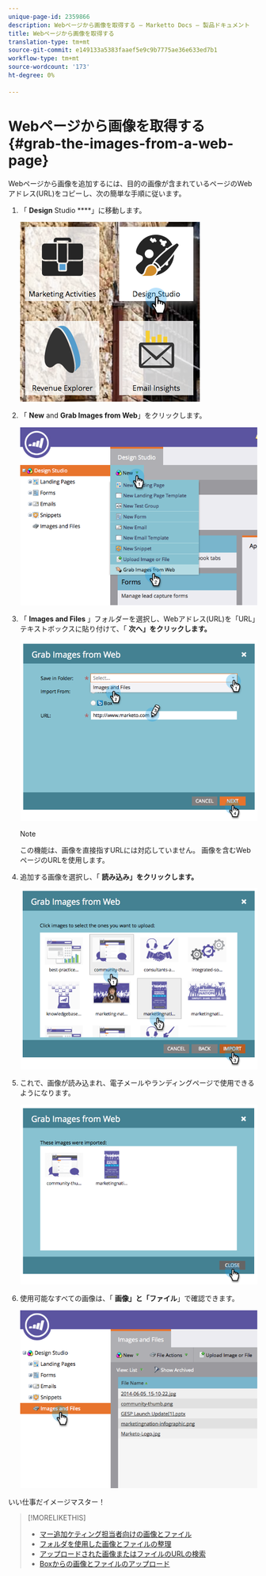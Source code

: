 ```yaml
---
unique-page-id: 2359866
description: Webページから画像を取得する — Marketto Docs — 製品ドキュメント
title: Webページから画像を取得する
translation-type: tm+mt
source-git-commit: e149133a5383faaef5e9c9b7775ae36e633ed7b1
workflow-type: tm+mt
source-wordcount: '173'
ht-degree: 0%

---
```



# Webページから画像を取得する {#grab-the-images-from-a-web-page}

Webページから画像を追加するには、目的の画像が含まれているページのWebアドレス(URL)をコピーし、次の簡単な手順に従います。

1. 「 **Design** Studio ****」に移動します。

   ![](assets/designstudio-2.png)

1. 「 **New** and **Grab Images from Web**」をクリックします。

   ![](assets/image2014-9-16-11-3a37-3a46.png)

1. 「 **Images and Files** 」フォルダーを選択し、Webアドレス(URL)を「URL」テキストボックスに貼り付けて、「 **次へ」をクリックします。**

   ![](assets/image2014-9-16-11-3a37-3a55.png)

   >[!NOTE]
   >
   >この機能は、画像を直接指すURLには対応していません。 画像を含むWebページのURLを使用します。

1. 追加する画像を選択し、「 **読み込み」をクリックします。**

   ![](assets/image2014-9-16-11-3a38-3a3.png)

1. これで、画像が読み込まれ、電子メールやランディングページで使用できるようになります。

   ![](assets/image2014-9-16-11-3a38-3a9.png)

1. 使用可能なすべての画像は、「 **画像」と「ファイル**」で確認できます。

   ![](assets/image2014-9-16-11-3a38-3a18.png)

いい仕事だイメージマスター！

>[!MORELIKETHIS]
>
>* [マー追加ケティング担当者向けの画像とファイル](add-images-and-files-to-marketo.md)
>* [フォルダを使用した画像とファイルの整理](organize-your-images-and-files-using-folders.md)
>* [アップロードされた画像またはファイルのURLの検索](find-the-url-of-an-uploaded-image-or-file.md)
>* [Boxからの画像とファイルのアップロード](upload-images-and-files-from-box.md)

>



